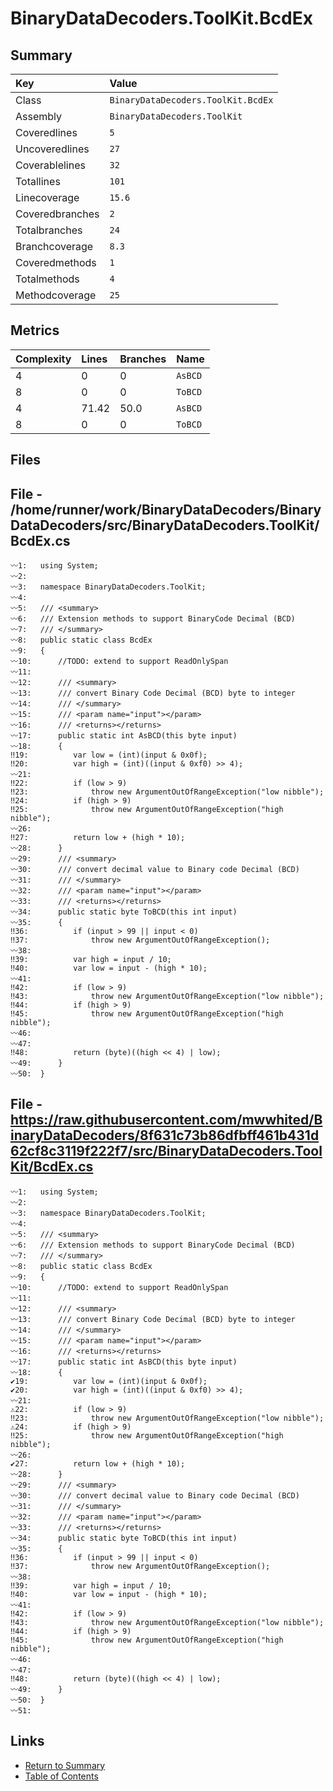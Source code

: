 ﻿# BinaryDataDecoders.ToolKit.BcdEx

## Summary

| Key             | Value                              |
| :-------------- | :--------------------------------- |
| Class           | `BinaryDataDecoders.ToolKit.BcdEx` |
| Assembly        | `BinaryDataDecoders.ToolKit`       |
| Coveredlines    | `5`                                |
| Uncoveredlines  | `27`                               |
| Coverablelines  | `32`                               |
| Totallines      | `101`                              |
| Linecoverage    | `15.6`                             |
| Coveredbranches | `2`                                |
| Totalbranches   | `24`                               |
| Branchcoverage  | `8.3`                              |
| Coveredmethods  | `1`                                |
| Totalmethods    | `4`                                |
| Methodcoverage  | `25`                               |

## Metrics

| Complexity | Lines | Branches | Name    |
| :--------- | :---- | :------- | :------ |
| 4          | 0     | 0        | `AsBCD` |
| 8          | 0     | 0        | `ToBCD` |
| 4          | 71.42 | 50.0     | `AsBCD` |
| 8          | 0     | 0        | `ToBCD` |

## Files

## File - /home/runner/work/BinaryDataDecoders/BinaryDataDecoders/src/BinaryDataDecoders.ToolKit/BcdEx.cs

```CSharp
〰1:   using System;
〰2:   
〰3:   namespace BinaryDataDecoders.ToolKit;
〰4:   
〰5:   /// <summary>
〰6:   /// Extension methods to support BinaryCode Decimal (BCD)
〰7:   /// </summary>
〰8:   public static class BcdEx
〰9:   {
〰10:      //TODO: extend to support ReadOnlySpan
〰11:  
〰12:      /// <summary>
〰13:      /// convert Binary Code Decimal (BCD) byte to integer
〰14:      /// </summary>
〰15:      /// <param name="input"></param>
〰16:      /// <returns></returns>
〰17:      public static int AsBCD(this byte input)
〰18:      {
‼19:          var low = (int)(input & 0x0f);
‼20:          var high = (int)((input & 0xf0) >> 4);
〰21:  
‼22:          if (low > 9)
‼23:              throw new ArgumentOutOfRangeException("low nibble");
‼24:          if (high > 9)
‼25:              throw new ArgumentOutOfRangeException("high nibble");
〰26:  
‼27:          return low + (high * 10);
〰28:      }
〰29:      /// <summary>
〰30:      /// convert decimal value to Binary code Decimal (BCD)
〰31:      /// </summary>
〰32:      /// <param name="input"></param>
〰33:      /// <returns></returns>
〰34:      public static byte ToBCD(this int input)
〰35:      {
‼36:          if (input > 99 || input < 0)
‼37:              throw new ArgumentOutOfRangeException();
〰38:  
‼39:          var high = input / 10;
‼40:          var low = input - (high * 10);
〰41:  
‼42:          if (low > 9)
‼43:              throw new ArgumentOutOfRangeException("low nibble");
‼44:          if (high > 9)
‼45:              throw new ArgumentOutOfRangeException("high nibble");
〰46:  
〰47:  
‼48:          return (byte)((high << 4) | low);
〰49:      }
〰50:  }
```

## File - https://raw.githubusercontent.com/mwwhited/BinaryDataDecoders/8f631c73b86dfbff461b431d62cf8c3119f222f7/src/BinaryDataDecoders.ToolKit/BcdEx.cs

```CSharp
〰1:   using System;
〰2:   
〰3:   namespace BinaryDataDecoders.ToolKit;
〰4:   
〰5:   /// <summary>
〰6:   /// Extension methods to support BinaryCode Decimal (BCD)
〰7:   /// </summary>
〰8:   public static class BcdEx
〰9:   {
〰10:      //TODO: extend to support ReadOnlySpan
〰11:  
〰12:      /// <summary>
〰13:      /// convert Binary Code Decimal (BCD) byte to integer
〰14:      /// </summary>
〰15:      /// <param name="input"></param>
〰16:      /// <returns></returns>
〰17:      public static int AsBCD(this byte input)
〰18:      {
✔19:          var low = (int)(input & 0x0f);
✔20:          var high = (int)((input & 0xf0) >> 4);
〰21:  
⚠22:          if (low > 9)
‼23:              throw new ArgumentOutOfRangeException("low nibble");
⚠24:          if (high > 9)
‼25:              throw new ArgumentOutOfRangeException("high nibble");
〰26:  
✔27:          return low + (high * 10);
〰28:      }
〰29:      /// <summary>
〰30:      /// convert decimal value to Binary code Decimal (BCD)
〰31:      /// </summary>
〰32:      /// <param name="input"></param>
〰33:      /// <returns></returns>
〰34:      public static byte ToBCD(this int input)
〰35:      {
‼36:          if (input > 99 || input < 0)
‼37:              throw new ArgumentOutOfRangeException();
〰38:  
‼39:          var high = input / 10;
‼40:          var low = input - (high * 10);
〰41:  
‼42:          if (low > 9)
‼43:              throw new ArgumentOutOfRangeException("low nibble");
‼44:          if (high > 9)
‼45:              throw new ArgumentOutOfRangeException("high nibble");
〰46:  
〰47:  
‼48:          return (byte)((high << 4) | low);
〰49:      }
〰50:  }
〰51:  
```

## Links

* [Return to Summary](Summary.md)
* [Table of Contents](../TOC.md)

